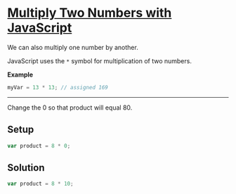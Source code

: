 # [Multiply Two Numbers with JavaScript](https://learn.freecodecamp.org/javascript-algorithms-and-data-structures/basic-javascript/multiply-two-numbers-with-javascript/)

We can also multiply one number by another.

JavaScript uses the `*` symbol for multiplication of two numbers.

**Example**

```js
myVar = 13 * 13; // assigned 169
```

---

Change the 0 so that product will equal 80.

## Setup

```js
var product = 8 * 0;
```

## Solution

```js
var product = 8 * 10;
```